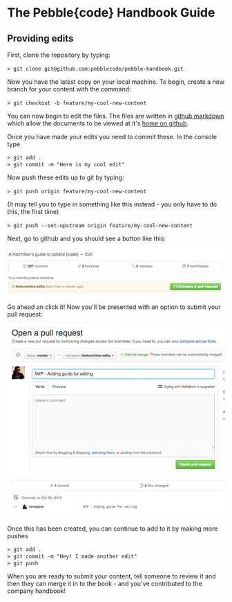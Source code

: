 # The Pebble{code} Handbook Guide

## Providing edits

First, clone the repository by typing:

`> git clone git@github.com:pebblecode/pebble-handbook.git` 

Now you have the latest copy on your local machine. To begin, create a new
branch for your content with the command:

`> git checkout -b feature/my-cool-new-content`

You can now begin to edit the files. The files are written in 
[github markdown](https://help.github.com/articles/github-flavored-markdown/)
which allow the documents to be viewed at it's 
[home on github](https://github.com/pebblecode/pebble-handbook).

Once you have made your edits you need to commit these. In the console type

```
> git add .
> git commit -m "Here is my cool edit"
```

Now push these edits up to git by typing:

`> git push origin feature/my-cool-new-content`

(It may tell you to type in something like this instead - you only have to
do this, the first time)

`> git push --set-upstream origin feature/my-cool-new-content`

Next, go to github and you should see a button like this:

![Making a pull request](../../assets/making_a_pull_request.png)

Go ahead an click it!  Now you'll be presented with an option to submit your
pull request:

![Submit a pull request](../../assets/submitting_a_pull_request.png)

Once this has been created, you can continue to add to it by making more pushes

```
> git add .
> git commit -m "Hey! I made another edit"
> git push
```

When you are ready to submit your content, tell someone to review it and then
they can merge it in to the book - and you've contributed to the company
handbook!